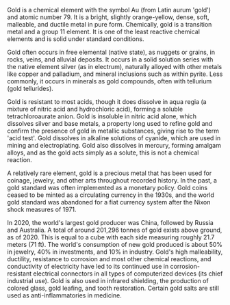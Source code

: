 ﻿Gold is a chemical element with the symbol Au (from Latin aurum 'gold') and atomic number 79. It is a bright, slightly orange-yellow, dense, soft, malleable, and ductile metal in pure form. Chemically, gold is a transition metal and a group 11 element. It is one of the least reactive chemical elements and is solid under standard conditions.

Gold often occurs in free elemental (native state), as nuggets or grains, in rocks, veins, and alluvial deposits. It occurs in a solid solution series with the native element silver (as in electrum), naturally alloyed with other metals like copper and palladium, and mineral inclusions such as within pyrite. Less commonly, it occurs in minerals as gold compounds, often with tellurium (gold tellurides).

Gold is resistant to most acids, though it does dissolve in aqua regia (a mixture of nitric acid and hydrochloric acid), forming a soluble tetrachloroaurate anion. Gold is insoluble in nitric acid alone, which dissolves silver and base metals, a property long used to refine gold and confirm the presence of gold in metallic substances, giving rise to the term 'acid test'. Gold dissolves in alkaline solutions of cyanide, which are used in mining and electroplating. Gold also dissolves in mercury, forming amalgam alloys, and as the gold acts simply as a solute, this is not a chemical reaction.

A relatively rare element, gold is a precious metal that has been used for coinage, jewelry, and other arts throughout recorded history. In the past, a gold standard was often implemented as a monetary policy. Gold coins ceased to be minted as a circulating currency in the 1930s, and the world gold standard was abandoned for a fiat currency system after the Nixon shock measures of 1971.

In 2020, the world's largest gold producer was China, followed by Russia and Australia. A total of around 201,296 tonnes of gold exists above ground, as of 2020. This is equal to a cube with each side measuring roughly 21.7 meters (71 ft). The world's consumption of new gold produced is about 50% in jewelry, 40% in investments, and 10% in industry. Gold's high malleability, ductility, resistance to corrosion and most other chemical reactions, and conductivity of electricity have led to its continued use in corrosion-resistant electrical connectors in all types of computerized devices (its chief industrial use). Gold is also used in infrared shielding, the production of colored glass, gold leafing, and tooth restoration. Certain gold salts are still used as anti-inflammatories in medicine.
